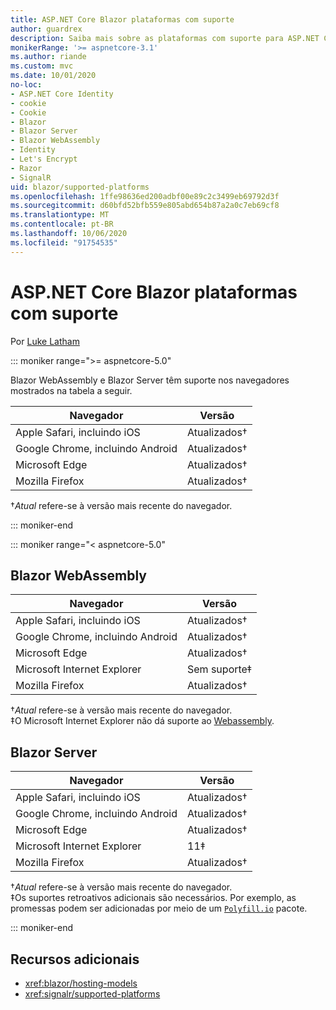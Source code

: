 ```yaml
---
title: ASP.NET Core Blazor plataformas com suporte
author: guardrex
description: Saiba mais sobre as plataformas com suporte para ASP.NET Core Blazor .
monikerRange: '>= aspnetcore-3.1'
ms.author: riande
ms.custom: mvc
ms.date: 10/01/2020
no-loc:
- ASP.NET Core Identity
- cookie
- Cookie
- Blazor
- Blazor Server
- Blazor WebAssembly
- Identity
- Let's Encrypt
- Razor
- SignalR
uid: blazor/supported-platforms
ms.openlocfilehash: 1ffe98636ed200adbf00e89c2c3499eb69792d3f
ms.sourcegitcommit: d60bfd52bfb559e805abd654b87a2a0c7eb69cf8
ms.translationtype: MT
ms.contentlocale: pt-BR
ms.lasthandoff: 10/06/2020
ms.locfileid: "91754535"
---
```

# <a name="aspnet-core-no-locblazor-supported-platforms"></a>ASP.NET Core Blazor plataformas com suporte

Por [Luke Latham](https://github.com/guardrex)

::: moniker range=">= aspnetcore-5.0"

Blazor WebAssembly e Blazor Server têm suporte nos navegadores mostrados na tabela a seguir.

| Navegador                          | Versão         |
| -------------------------------- | --------------- |
| Apple Safari, incluindo iOS      | Atualizados&dagger; |
| Google Chrome, incluindo Android | Atualizados&dagger; |
| Microsoft Edge                   | Atualizados&dagger; |
| Mozilla Firefox                  | Atualizados&dagger; |  

&dagger;*Atual* refere-se à versão mais recente do navegador.  

::: moniker-end

::: moniker range="< aspnetcore-5.0"

## Blazor WebAssembly

| Navegador                          | Versão               |
| -------------------------------- | --------------------- |
| Apple Safari, incluindo iOS      | Atualizados&dagger;       |
| Google Chrome, incluindo Android | Atualizados&dagger;       |
| Microsoft Edge                   | Atualizados&dagger;       |
| Microsoft Internet Explorer      | Sem suporte&Dagger; |
| Mozilla Firefox                  | Atualizados&dagger;       |  

&dagger;*Atual* refere-se à versão mais recente do navegador.  
&Dagger;O Microsoft Internet Explorer não dá suporte ao [Webassembly](https://webassembly.org).

## Blazor Server

| Navegador                          | Versão         |
| -------------------------------- | --------------- |
| Apple Safari, incluindo iOS      | Atualizados&dagger; |
| Google Chrome, incluindo Android | Atualizados&dagger; |
| Microsoft Edge                   | Atualizados&dagger; |
| Microsoft Internet Explorer      | 11&Dagger;      |
| Mozilla Firefox                  | Atualizados&dagger; |

&dagger;*Atual* refere-se à versão mais recente do navegador.  
&Dagger;Os suportes retroativos adicionais são necessários. Por exemplo, as promessas podem ser adicionadas por meio de um [`Polyfill.io`](https://polyfill.io/v3/) pacote.

::: moniker-end

## <a name="additional-resources"></a>Recursos adicionais

* <xref:blazor/hosting-models>
* <xref:signalr/supported-platforms>
